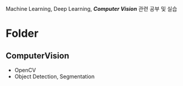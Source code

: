 Machine Learning, Deep Learning, ***Computer Vision*** 관련 공부 및 실습
# Folder
## ComputerVision
- OpenCV 
- Object Detection, Segmentation
